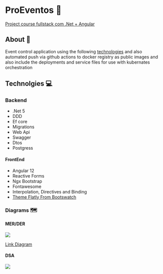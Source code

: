   # ProEventos 📅

[Project course fullstack com .Net + Angular](https://www.udemy.com/course/angular-dotnetcore-efcore/)

## About 🏁

Event control application using the following [technologies](https://github.com/gpreviatti/ProEventos/blob/main/README.md#technolgies-) and also automated push via github actions to docker registry as public images and also include the deployments and service files for use with kubernates orchestration

## Technolgies 💻

### Backend

- .Net 5
- DDD
- Ef core
- Migrations
- Web Api
- Swagger
- Dtos
- Postgress

#### FrontEnd

- Angular 12
- Reactive Forms
- Ngx Bootstrap
- Fontawesome
- Interpolation, Directives and Binding
- [Theme Flatly From Bootswatch](https://bootswatch.com/)

### Diagrams 🗺️

#### MER/DER

<img src="https://user-images.githubusercontent.com/24505963/138561187-9fa16550-be92-48be-ac1a-0cab3315630a.png" widght="150">

[Link Diagram](https://drawsql.app/giovanni/diagrams/proeventos)

#### DSA

<img src="https://user-images.githubusercontent.com/24505963/138560488-0101c3ba-8a07-43ca-b5ac-2c09e3d0314f.png" widght="150">
